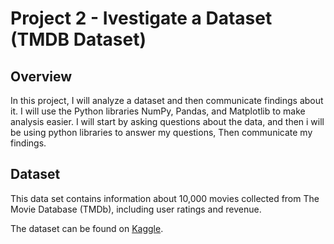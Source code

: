 # Project 2 - Ivestigate a Dataset (TMDB Dataset)

## Overview

In this project, I will analyze a dataset and then communicate findings about it. I will use the Python libraries NumPy, Pandas, and Matplotlib to make analysis easier. I will start by asking questions about the data, and then i will be using python libraries to answer my questions, Then communicate my findings.

## Dataset

This data set contains information about 10,000 movies collected from The Movie Database (TMDb), including user ratings and revenue.

The dataset can be found on [Kaggle](https://www.kaggle.com/tmdb/tmdb-movie-metadata).
